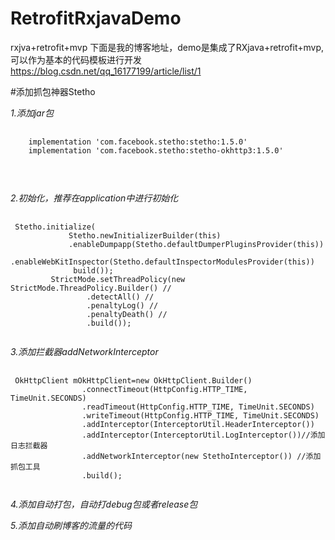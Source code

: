 # RetrofitRxjavaDemo
rxjva+retrofit+mvp
下面是我的博客地址，demo是集成了RXjava+retrofit+mvp,可以作为基本的代码模板进行开发
https://blog.csdn.net/qq_16177199/article/list/1

#添加抓包神器Stetho

*1.添加jar包*
<pre>
    <code>
    implementation 'com.facebook.stetho:stetho:1.5.0'
    implementation 'com.facebook.stetho:stetho-okhttp3:1.5.0'
    
     </code>
    </pre>   
*2.初始化，推荐在application中进行初始化*
 
<pre>
    <code>
 Stetho.initialize(
             Stetho.newInitializerBuilder(this)
             .enableDumpapp(Stetho.defaultDumperPluginsProvider(this))
              .enableWebKitInspector(Stetho.defaultInspectorModulesProvider(this))
              build());
         StrictMode.setThreadPolicy(new StrictMode.ThreadPolicy.Builder() //
                 .detectAll() //
                 .penaltyLog() //
                 .penaltyDeath() //
                 .build());
 </code>
</pre>        
                 
                 
 *3.添加拦截器addNetworkInterceptor*
<pre>
    <code>
 OkHttpClient mOkHttpClient=new OkHttpClient.Builder()
                .connectTimeout(HttpConfig.HTTP_TIME, TimeUnit.SECONDS)
                .readTimeout(HttpConfig.HTTP_TIME, TimeUnit.SECONDS)
                .writeTimeout(HttpConfig.HTTP_TIME, TimeUnit.SECONDS)
                .addInterceptor(InterceptorUtil.HeaderInterceptor())
                .addInterceptor(InterceptorUtil.LogInterceptor())//添加日志拦截器
                .addNetworkInterceptor(new StethoInterceptor()) //添加抓包工具
                .build();
 </code>
</pre> 
    
 *4.添加自动打包，自动打debug包或者release包*
 
 
 
 
  *5.添加自动刷博客的流量的代码*
